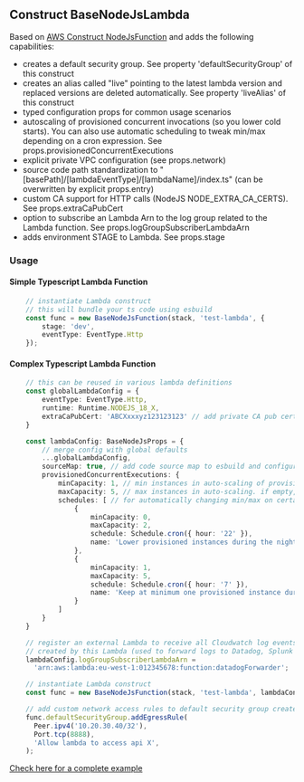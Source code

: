 ## Construct BaseNodeJsLambda

Based on [AWS Construct NodeJsFunction](https://docs.aws.amazon.com/cdk/api/v2/docs/aws-cdk-lib.aws_lambda_nodejs.NodejsFunction.html) and adds the following capabilities:
  - creates a default security group. See property 'defaultSecurityGroup' of this construct
  - creates an alias called "live" pointing to the latest lambda version and replaced versions are deleted automatically. See property 'liveAlias' of this construct
  - typed configuration props for common usage scenarios
  - autoscaling of provisioned concurrent invocations (so you lower cold starts). You can also use automatic scheduling to tweak min/max depending on a cron expression. See props.provisionedConcurrentExecutions
  - explicit private VPC configuration (see props.network)
  - source code path standardization to "[basePath]/[lambdaEventType]/[lambdaName]/index.ts" (can be overwritten by explicit props.entry)
  - custom CA support for HTTP calls (NodeJS NODE_EXTRA_CA_CERTS). See props.extraCaPubCert
  - option to subscribe an Lambda Arn to the log group related to the Lambda function. See props.logGroupSubscriberLambdaArn
  - adds environment STAGE to Lambda. See props.stage

### Usage

#### Simple Typescript Lambda Function

```ts
    // instantiate Lambda construct
    // this will bundle your ts code using esbuild
    const func = new BaseNodeJsFunction(stack, 'test-lambda', {
        stage: 'dev',
        eventType: EventType.Http
    });
```

#### Complex Typescript Lambda Function

```ts
    // this can be reused in various lambda definitions
    const globalLambdaConfig = {
        eventType: EventType.Http,
        runtime: Runtime.NODEJS_18_X,
        extraCaPubCert: 'ABCXxxxyz123123123' // add private CA pub certificate to NodeJS
    }

    const lambdaConfig: BaseNodeJsProps = {
        // merge config with global defaults
        ...globalLambdaConfig,
        sourceMap: true, // add code source map to esbuild and configure Node. This might impose severe performance penauties
        provisionedConcurrentExecutions: {
            minCapacity: 1, // min instances in auto-scaling of provisioned lambdas
            maxCapacity: 5, // max instances in auto-scaling. if empty, the number of provisioned instances will be fixed to "minCapacity"
            schedules: [ // for automatically changing min/max on certain hours
                {
                    minCapacity: 0,
                    maxCapacity: 2,
                    schedule: Schedule.cron({ hour: '22' }),
                    name: 'Lower provisioned instances during the night'
                },
                {
                    minCapacity: 1,
                    maxCapacity: 5,
                    schedule: Schedule.cron({ hour: '7' }),
                    name: 'Keep at minimum one provisioned instance during the day'
                }
            ]
        }
    }

    // register an external Lambda to receive all Cloudwatch log events 
    // created by this Lambda (used to forward logs to Datadog, Splunk etc)
    lambdaConfig.logGroupSubscriberLambdaArn =
      'arn:aws:lambda:eu-west-1:012345678:function:datadogForwarder';

    // instantiate Lambda construct
    const func = new BaseNodeJsFunction(stack, 'test-lambda', lambdaConfig);

    // add custom network access rules to default security group created for this lambda
    func.defaultSecurityGroup.addEgressRule(
      Peer.ipv4('10.20.30.40/32'),
      Port.tcp(8888),
      'Allow lambda to access api X',
    );

```

[Check here for a complete example](/examples/src/lambda/cdk.ts)
